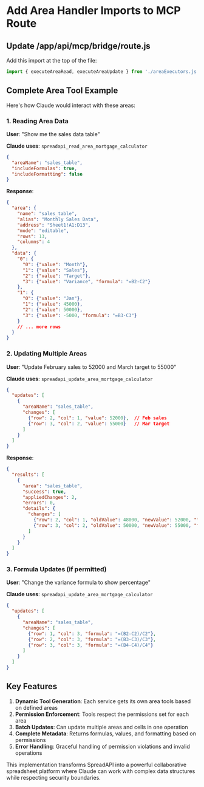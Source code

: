 # Add Area Handler Imports to MCP Route

## Update /app/api/mcp/bridge/route.js

Add this import at the top of the file:

```javascript
import { executeAreaRead, executeAreaUpdate } from './areaExecutors.js';
```

## Complete Area Tool Example

Here's how Claude would interact with these areas:

### 1. Reading Area Data

**User**: "Show me the sales data table"

**Claude uses**: `spreadapi_read_area_mortgage_calculator`
```json
{
  "areaName": "sales_table",
  "includeFormulas": true,
  "includeFormatting": false
}
```

**Response**:
```json
{
  "area": {
    "name": "sales_table",
    "alias": "Monthly Sales Data",
    "address": "Sheet1!A1:D13",
    "mode": "editable",
    "rows": 13,
    "columns": 4
  },
  "data": {
    "0": {
      "0": {"value": "Month"},
      "1": {"value": "Sales"},
      "2": {"value": "Target"},
      "3": {"value": "Variance", "formula": "=B2-C2"}
    },
    "1": {
      "0": {"value": "Jan"},
      "1": {"value": 45000},
      "2": {"value": 50000},
      "3": {"value": -5000, "formula": "=B3-C3"}
    }
    // ... more rows
  }
}
```

### 2. Updating Multiple Areas

**User**: "Update February sales to 52000 and March target to 55000"

**Claude uses**: `spreadapi_update_area_mortgage_calculator`
```json
{
  "updates": [
    {
      "areaName": "sales_table",
      "changes": [
        {"row": 2, "col": 1, "value": 52000},  // Feb sales
        {"row": 3, "col": 2, "value": 55000}   // Mar target
      ]
    }
  ]
}
```

**Response**:
```json
{
  "results": [
    {
      "area": "sales_table",
      "success": true,
      "appliedChanges": 2,
      "errors": 0,
      "details": {
        "changes": [
          {"row": 2, "col": 1, "oldValue": 48000, "newValue": 52000, "type": "value"},
          {"row": 3, "col": 2, "oldValue": 50000, "newValue": 55000, "type": "value"}
        ]
      }
    }
  ]
}
```

### 3. Formula Updates (if permitted)

**User**: "Change the variance formula to show percentage"

**Claude uses**: `spreadapi_update_area_mortgage_calculator`
```json
{
  "updates": [
    {
      "areaName": "sales_table",
      "changes": [
        {"row": 1, "col": 3, "formula": "=(B2-C2)/C2"},
        {"row": 2, "col": 3, "formula": "=(B3-C3)/C3"},
        {"row": 3, "col": 3, "formula": "=(B4-C4)/C4"}
      ]
    }
  ]
}
```

## Key Features

1. **Dynamic Tool Generation**: Each service gets its own area tools based on defined areas
2. **Permission Enforcement**: Tools respect the permissions set for each area
3. **Batch Updates**: Can update multiple areas and cells in one operation
4. **Complete Metadata**: Returns formulas, values, and formatting based on permissions
5. **Error Handling**: Graceful handling of permission violations and invalid operations

This implementation transforms SpreadAPI into a powerful collaborative spreadsheet platform where Claude can work with complex data structures while respecting security boundaries.